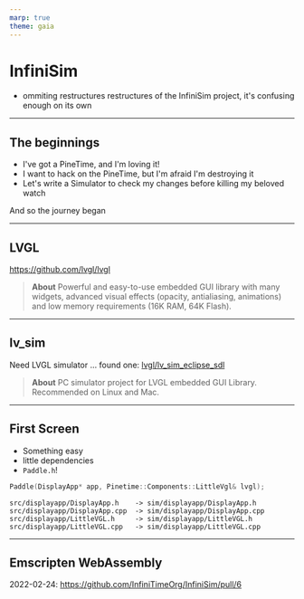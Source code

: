 ```yaml
---
marp: true
theme: gaia
---
```


# InfiniSim

- ommiting restructures restructures of the InfiniSim project, it's confusing enough on its own

---

## The beginnings

- I've got a PineTime, and I'm loving it!
- I want to hack on the PineTime, but I'm afraid I'm destroying it
- Let's write a Simulator to check my changes before killing my beloved watch

And so the journey began

---

## LVGL

https://github.com/lvgl/lvgl

> **About**
> Powerful and easy-to-use embedded GUI library with many widgets, advanced visual effects (opacity, antialiasing, animations) and low memory requirements (16K RAM, 64K Flash).

---

## lv_sim

Need LVGL simulator ... found one: [lvgl/lv_sim_eclipse_sdl ](https://github.com/lvgl/lv_sim_eclipse_sdl)

> **About**
> PC simulator project for LVGL embedded GUI Library. Recommended on Linux and Mac.

---

## First Screen

- Something easy
- little dependencies
- `Paddle.h`!

```cpp
Paddle(DisplayApp* app, Pinetime::Components::LittleVgl& lvgl);
```

```
src/displayapp/DisplayApp.h    -> sim/displayapp/DisplayApp.h
src/displayapp/DisplayApp.cpp  -> sim/displayapp/DisplayApp.cpp
src/displayapp/LittleVGL.h     -> sim/displayapp/LittleVGL.h
src/displayapp/LittleVGL.cpp   -> sim/displayapp/LittleVGL.cpp
```


---

## Emscripten WebAssembly

2022-02-24: https://github.com/InfiniTimeOrg/InfiniSim/pull/6
